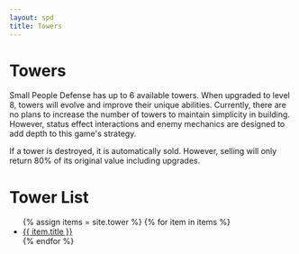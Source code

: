 ```yaml
---
layout: spd
title: Towers
---
```


# Towers

Small People Defense has up to 6 available towers. When upgraded to level 8, towers will evolve and improve their unique abilities. Currently, there are no plans to increase the number of towers to maintain simplicity in building. However, status effect interactions and enemy mechanics are designed to add depth to this game's strategy.

If a tower is destroyed, it is automatically sold. However, selling will only return 80% of its original value including upgrades.

# Tower List

<ul>
  {% assign items = site.tower %}
  {% for item in items %}
    <li><a href="{{ item.url }}">{{ item.title }}</a></li>
  {% endfor %}
<ul>
